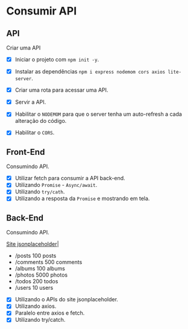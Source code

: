 # Consumir API

## API

Criar uma API
- [x] Iniciar o projeto com `npm init -y`.
- [x] Instalar as dependências `npm i express nodemom cors axios lite-server`.
- [x] Criar uma rota para acessar uma API.
- [x] Servir a API.
- [x] Habilitar o `NODEMOM` para que o server tenha um auto-refresh a cada alteração do código.
- [x] Habilitar o `CORS`.



## Front-End

Consumindo API.

- [x] Utilizar fetch para consumir a API back-end.
- [x] Utilizando `Promise` - `Async/await`.
- [x] Utilizando `try/cath`.
- [x] Utilizando a resposta da `Promise` e mostrando em tela.	

## Back-End

Consumindo API.

[Site jsonplaceholder](https://jsonplaceholder.typicode.com/)|
- /posts 	    100 posts
- /comments 	500 comments
- /albums 	    100 albums
- /photos 	    5000 photos
- /todos 	    200 todos
- /users 	    10 users

- [x] Utilizando o APIs do site jsonplaceholder.
- [x] Utilizando axios.
- [x] Paralelo entre axios e fetch.
- [x] Utilizando try/catch.
